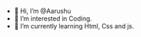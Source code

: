 - 👋 Hi, I’m @Aarushu
- 👀 I’m interested in Coding.
- 🌱 I’m currently learning Html, Css and js.

<!---
Aarushu/Aarushu is a ✨ special ✨ repository because its `README.md` (this file) appears on your GitHub profile.
You can click the Preview link to take a look at your changes.
--->
